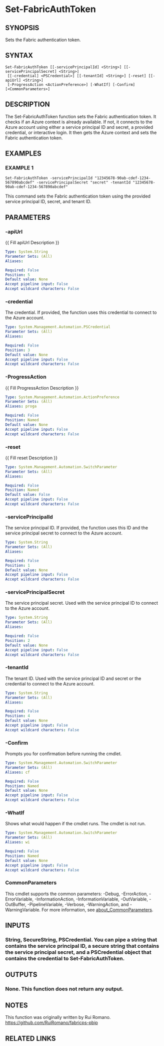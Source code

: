 # Set-FabricAuthToken

## SYNOPSIS
Sets the Fabric authentication token.

## SYNTAX

```
Set-FabricAuthToken [[-servicePrincipalId] <String>] [[-servicePrincipalSecret] <String>]
 [[-credential] <PSCredential>] [[-tenantId] <String>] [-reset] [[-apiUrl] <String>]
 [-ProgressAction <ActionPreference>] [-WhatIf] [-Confirm] [<CommonParameters>]
```

## DESCRIPTION
The Set-FabricAuthToken function sets the Fabric authentication token.
It checks if an Azure context is already available.
If not, it connects to the Azure account using either a service principal ID and secret, a provided credential, or interactive login.
It then gets the Azure context and sets the Fabric authentication token.

## EXAMPLES

### EXAMPLE 1
```
Set-FabricAuthToken -servicePrincipalId "12345678-90ab-cdef-1234-567890abcdef" -servicePrincipalSecret "secret" -tenantId "12345678-90ab-cdef-1234-567890abcdef"
```

This command sets the Fabric authentication token using the provided service principal ID, secret, and tenant ID.

## PARAMETERS

### -apiUrl
{{ Fill apiUrl Description }}

```yaml
Type: System.String
Parameter Sets: (All)
Aliases:

Required: False
Position: 5
Default value: None
Accept pipeline input: False
Accept wildcard characters: False
```

### -credential
The credential.
If provided, the function uses this credential to connect to the Azure account.

```yaml
Type: System.Management.Automation.PSCredential
Parameter Sets: (All)
Aliases:

Required: False
Position: 3
Default value: None
Accept pipeline input: False
Accept wildcard characters: False
```

### -ProgressAction
{{ Fill ProgressAction Description }}

```yaml
Type: System.Management.Automation.ActionPreference
Parameter Sets: (All)
Aliases: proga

Required: False
Position: Named
Default value: None
Accept pipeline input: False
Accept wildcard characters: False
```

### -reset
{{ Fill reset Description }}

```yaml
Type: System.Management.Automation.SwitchParameter
Parameter Sets: (All)
Aliases:

Required: False
Position: Named
Default value: False
Accept pipeline input: False
Accept wildcard characters: False
```

### -servicePrincipalId
The service principal ID.
If provided, the function uses this ID and the service principal secret to connect to the Azure account.

```yaml
Type: System.String
Parameter Sets: (All)
Aliases:

Required: False
Position: 1
Default value: None
Accept pipeline input: False
Accept wildcard characters: False
```

### -servicePrincipalSecret
The service principal secret.
Used with the service principal ID to connect to the Azure account.

```yaml
Type: System.String
Parameter Sets: (All)
Aliases:

Required: False
Position: 2
Default value: None
Accept pipeline input: False
Accept wildcard characters: False
```

### -tenantId
The tenant ID.
Used with the service principal ID and secret or the credential to connect to the Azure account.

```yaml
Type: System.String
Parameter Sets: (All)
Aliases:

Required: False
Position: 4
Default value: None
Accept pipeline input: False
Accept wildcard characters: False
```

### -Confirm
Prompts you for confirmation before running the cmdlet.

```yaml
Type: System.Management.Automation.SwitchParameter
Parameter Sets: (All)
Aliases: cf

Required: False
Position: Named
Default value: None
Accept pipeline input: False
Accept wildcard characters: False
```

### -WhatIf
Shows what would happen if the cmdlet runs.
The cmdlet is not run.

```yaml
Type: System.Management.Automation.SwitchParameter
Parameter Sets: (All)
Aliases: wi

Required: False
Position: Named
Default value: None
Accept pipeline input: False
Accept wildcard characters: False
```

### CommonParameters
This cmdlet supports the common parameters: -Debug, -ErrorAction, -ErrorVariable, -InformationAction, -InformationVariable, -OutVariable, -OutBuffer, -PipelineVariable, -Verbose, -WarningAction, and -WarningVariable. For more information, see [about_CommonParameters](http://go.microsoft.com/fwlink/?LinkID=113216).

## INPUTS

### String, SecureString, PSCredential. You can pipe a string that contains the service principal ID, a secure string that contains the service principal secret, and a PSCredential object that contains the credential to Set-FabricAuthToken.
## OUTPUTS

### None. This function does not return any output.
## NOTES
This function was originally written by Rui Romano.
https://github.com/RuiRomano/fabricps-pbip

## RELATED LINKS
